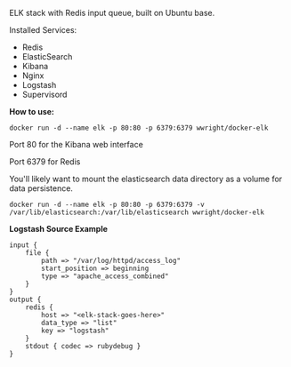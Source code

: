 ELK stack with Redis input queue, built on Ubuntu base.

Installed Services:
- Redis
- ElasticSearch
- Kibana
- Nginx
- Logstash
- Supervisord

**How to use:**

```
docker run -d --name elk -p 80:80 -p 6379:6379 wwright/docker-elk
```

Port 80 for the Kibana web interface

Port 6379 for Redis

You'll likely want to mount the elasticsearch data directory as a volume for data persistence.

```
docker run -d --name elk -p 80:80 -p 6379:6379 -v /var/lib/elasticsearch:/var/lib/elasticsearch wwright/docker-elk
```

**Logstash Source Example**
```
input {
    file {
        path => "/var/log/httpd/access_log"
        start_position => beginning
        type => "apache_access_combined"
    }
}
output {
    redis {
        host => "<elk-stack-goes-here>"
        data_type => "list"
        key => "logstash"
    }
    stdout { codec => rubydebug }
}
```